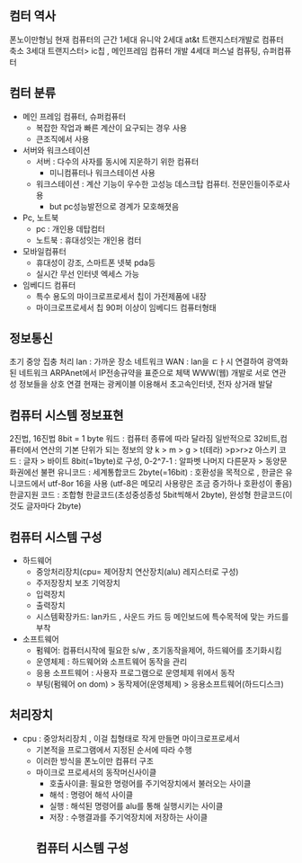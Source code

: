 ##  컴터 역사
폰노이만형님 현재 컴퓨터의 근간
1세대 유니악
2세대 at&t 트랜지스터개발로 컴퓨터 축소
3세대 트랜지스터> ic칩 , 메인프레임 컴퓨터 개발
4세대 퍼스널 컴퓨팅, 슈퍼컴퓨터

## 컴터 분류
- 메인 프레임 컴퓨터, 슈퍼컴퓨터
	- 복잡한 작업과 빠른 계산이 요구되는 경우 사용
	- 큰조직에서 사용
- 서버와 워크스테이션
	- 서버 : 다수의 사자를 동시에 지운하기 위한 컴퓨터
		- 미니컴퓨터나 워크스테이션 사용
	- 워크스테이션 : 계산 기능이 우수한 고성능 데스크탑 컴퓨터. 전문인들이주로사용
		- but pc성능발전으로 경계가 모호해졋음
- Pc, 노트북
	- pc : 개인용 데탑컴터
	- 노트북 : 휴대성잇는 개인용 컴터
- 모바일컴퓨터
	- 휴대성이 강조, 스마트폰 넷북 pda등
	- 실시간 무선 인터넷 엑세스 가능
- 임베디드 컴퓨터
	- 특수 용도의 마이크로프로세서 칩이 가전제품에 내장
	- 마이크로프로세서 칩 90퍼 이상이 임베디드 컴퓨터형태

## 정보통신
초기 중앙 집충 처리
lan : 가까운 장소 네트워크
WAN : lan을 ㄷㅏ시 연결하여 광역화 된 네트워크
ARPAnet에서 IP전송규약을 표준으로 체택
WWW(웹) 개발로 서로 연관성 정보들을 상호 연결
현재는 광케이블 이용해서 초고속인터넷, 전자 상거래 발달

## 컴퓨터 시스템 정보표현
2진법, 16진법
8bit = 1 byte
워드 : 컴퓨터 종류에 따라 달라짐 일반적으로 32비트,컴퓨터에서 연산의 기본 단위가 되는 정보의 양
k > m > g > t(테라) >p>r>z
아스키 코드 : 글자 > 바이트 8bit(=1byte)로 구성, 0-2^7-1 : 알파벳 나머지 다른문자 > 동양문화권에선 불편
유니코드 : 세계통합코드 2byte(=16bit) : 호환성을 목적으로 , 한글은 유니코드에서 utf-8or 16을 사용 (utf-8은 메모리 사용량은 조금 증가하나 호환성이 좋음)
한글지원 코드 : 조합형 한글코드(초성중성종성 5bit씩해서 2byte), 완성형 한글코드(이것도 글자마다 2byte)

## 컴퓨터 시스템 구성
- 하드웨어
	- 중앙처리장치(cpu= 제어장치 연산장치(alu) 레지스터로 구성)
	- 주저장장치 보조 기억장치
	- 입력장치
	- 출력장치
	- 시스템확장카드: lan카드 , 사운드 카드 등 메인보드에 특수목적에 맞는 카드를 부착
- 소프트웨어
	- 펌웨어: 컴퓨터시작에 필요한 s/w , 초기동작을제어, 하드웨어를 초기화시킴
	- 운영체제 : 하드웨어와 소프트웨어 동작을 관리
	- 응용 소프트웨어 : 사용자 프로그램으로 운영체제 위에서 동작
	- 부팅(펌웨어 on dom) > 동작제어(운영체제) > 응용소프트웨어(하드디스크)

## 처리장치
- cpu : 중앙처리장치 , 이걸 칩형태로 작게 만들면 마이크로프로세서
	- 기본적을 프로그램에서 지정된 순서에 따라 수행
	- 이러한 방식을 폰노이만 컴퓨터 구조
	- 마이크로 프로세서의 동작머신사이클
		- 호출사이클: 필요한 명령어를 주기억장치에서 불러오는 사이클
		- 해석 : 명령어 해석 사이클
		- 실행 : 해석된 명령어를 alu를 통해 실행시키는 사이클
		- 저장 : 수행결과를 주기억장치에 저장하는 사이클
		## 컴퓨터 시스템 구성